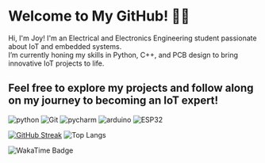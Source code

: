 # Welcome to My GitHub! 👩‍💻  

Hi, I'm Joy! I'm an Electrical and Electronics Engineering student passionate about IoT and embedded systems.  
I’m currently honing my skills in Python, C++, and PCB design to bring innovative IoT projects to life.  

Feel free to explore my projects and follow along on my journey to becoming an IoT expert!
- 
![python](https://img.shields.io/badge/-Python-3776AB?style=square&logo=python&logoColor=white)
![Git](https://img.shields.io/badge/-Git-F05032?style=flat-sguare&logo=git&logoColor=white)
![pycharm](https://img.shields.io/badge/-Pycharm-000000?styles=flat-square&logo=pycharm&logoColor=white)
![arduino](https://img.shields.io/badge/-Arduino-00979D?style=flat-square&logoColor=white)
![ESP32](https"//img.shields.io/badge/-ESP32-E7352C?style=flat-square&logoColor=white)
<!---https://github.com/DenverCoder1/github-readme-streak-stats.git
Joy-reboth-kinyua/Joy-reboth-kinyua is a ✨ special ✨ repository because its `README.md` (this file) appears on your GitHub profile.
You can click the Preview link to take a look at your changes.
--->
[![GitHub Streak](https://streak-stats.demolab.com?user=Joy-reboth-kinyua&theme=dark)](https://git.io/streak-stats)
![Top Langs](https://github-readme-stats.vercel.app/api/top-langs/?username=Joy-reboth-kinyua&hide_progress=true)

![WakaTime Badge](https://wakatime.com/badge/user/Joy-reboth-kinyua.svg)
